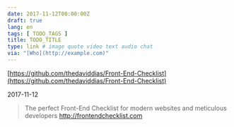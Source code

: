 ```yaml
---
date: 2017-11-12T00:00:00Z
draft: true
lang: en
tags: [ TODO_TAGS ]
title: TODO_TITLE
type: link # image quote video text audio chat
via: "[Who](http://example.com)"
---
```



[https://github.com/thedaviddias/Front-End-Checklist](https://github.com/thedaviddias/Front-End-Checklist)

2017-11-12

> The perfect Front-End Checklist for modern websites and meticulous developers
> http://frontendchecklist.com

